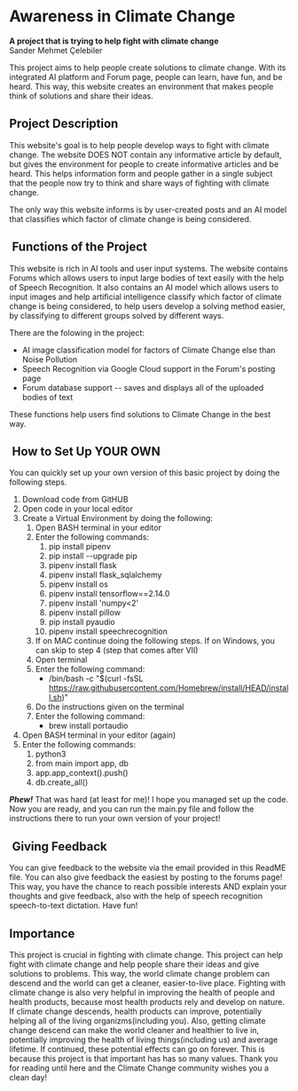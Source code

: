 # Awareness in Climate Change
**A project that is trying to help fight with climate change**
<br/>Sander Mehmet Çelebiler

This project aims to help people create solutions to climate change. With its integrated AI platform and Forum page, people can learn, have fun, and be heard. This way, this website creates an environment that makes people think of solutions and share their ideas.

##  Project Description
This website's goal is to help people develop ways to fight with climate change. The website DOES NOT contain any informative article by default, but gives the environment for people to create informative articles and be heard. This helps information form and people gather in a single subject that the people now try to think and share ways of fighting with climate change. <br/>

The only way this website informs is by user-created posts and an AI model that classifies which factor of climate change is being considered.

##  Functions of the Project
This website is rich in AI tools and user input systems. The website contains Forums which allows users to input large bodies of text easily with the help of Speech Recognition. It also contains an AI model which allows users to input images and help artificial intelligence classify which factor of climate change is being considered, to help users develop a solving method easier, by classifying to different groups solved by different ways.

There are the folowing in the project:
* AI image classification model for factors of Climate Change else than Noise Pollution
* Speech Recognition via Google Cloud support in the Forum's posting page
* Forum database support -- saves and displays all of the uploaded bodies of text

These functions help users find solutions to Climate Change in the best way.

##  How to Set Up YOUR OWN
You can quickly set up your own version of this basic project by doing the following steps.
1. Download code from GitHUB
2. Open code in your local editor
3. Create a Virtual Environment by doing the following:
   1. Open BASH terminal in your editor
   2. Enter the following commands:
      1. pip install pipenv
      2. pip install --upgrade pip
      3. pipenv install flask
      4. pipenv install flask_sqlalchemy
      5. pipenv install os
      6. pipenv install tensorflow==2.14.0
      7. pipenv install 'numpy<2'
      8. pipenv install pillow
      9. pip install pyaudio
      10. pipenv install speechrecognition
    3. If on MAC continue doing the following steps. If on Windows, you can skip to step 4 (step that comes after VII)
    4. Open terminal
    5. Enter the following command:
       * /bin/bash -c "$(curl -fsSL https://raw.githubusercontent.com/Homebrew/install/HEAD/install.sh)"
    6. Do the instructions given on the terminal
    7. Enter the following command:
        * brew install portaudio
4. Open BASH terminal in your editor (again)
5. Enter the following commands:
   1. python3
   2. from main import app, db
   3. app.app_context().push()
   4. db.create_all()
   
***Phew!*** That was hard (at least for me)! I hope you managed set up the code. Now you are ready, and you can run the main.py file and follow the instructions there to run your own version of your project!

##  Giving Feedback
You can give feedback to the website via the email provided in this ReadME file. You can also give feedback the easiest by posting to the forums page! This way, you have the chance to reach possible interests AND explain your thoughts and give feedback, also with the help of speech recognition speech-to-text dictation. Have fun!

## Importance
This project is crucial in fighting with climate change. This project can help fight with climate change and help people share their ideas and give solutions to problems. This way, the world climate change problem can descend and the world can get a cleaner, easier-to-live place. Fighting with climate change is also very helpful in improving the health of people and health products, because most health products rely and develop on nature. If climate change descends, health products can improve, potentially helping all of the living organizms(including you). Also, getting climate change descend can make the world cleaner and healthier to live in, potentially improving the health of living things(including us) and average lifetime. If continued, these potential effects can go on forever. This is because this project is that important has has so many values. Thank you for reading until here and the Climate Change community wishes you a clean day!
